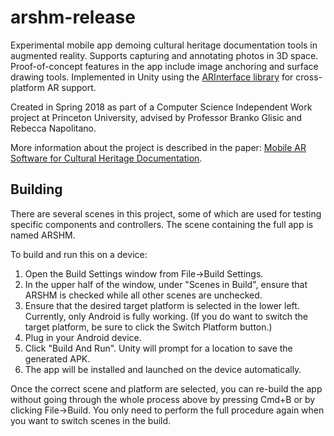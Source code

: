 # arshm-release

Experimental mobile app demoing cultural heritage documentation tools in augmented reality. Supports capturing and annotating photos in 3D space. Proof-of-concept features in the app include image anchoring and surface drawing tools. Implemented in Unity using the [ARInterface library](https://github.com/Unity-Technologies/experimental-ARInterface) for cross-platform AR support.

Created in Spring 2018 as part of a Computer Science Independent Work project at Princeton University, advised by Professor Branko Glisic and Rebecca Napolitano.

More information about the project is described in the paper: [Mobile AR Software for Cultural Heritage Documentation](written_final_report.pdf).

## Building

There are several scenes in this project, some of which are used for testing specific components and controllers. The scene containing the full app is named ARSHM.

To build and run this on a device:

1. Open the Build Settings window from File->Build Settings.
2. In the upper half of the window, under "Scenes in Build", ensure that ARSHM is checked while all other scenes are unchecked.
3. Ensure that the desired target platform is selected in the lower left. Currently, only Android is fully working. (If you do want to switch the target platform, be sure to click the Switch Platform button.)
4. Plug in your Android device.
5. Click "Build And Run". Unity will prompt for a location to save the generated APK.
6. The app will be installed and launched on the device automatically.

Once the correct scene and platform are selected, you can re-build the app without going through the whole process above by pressing Cmd+B or by clicking File->Build. You only need to perform the full procedure again when you want to switch scenes in the build.
